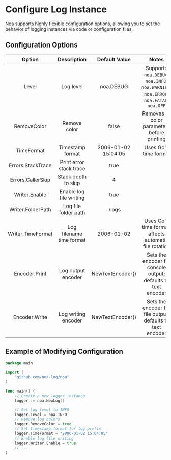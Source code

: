# Configure Log Instance
Noa supports highly flexible configuration options, allowing you to set the behavior of logging instances via code or configuration files.

## Configuration Options
|      Option       |       Description        |    Default Value    |                                        Notes                                         |
| :---------------: | :----------------------: | :-----------------: | :----------------------------------------------------------------------------------: |
|       Level       |        Log level         |      noa.DEBUG      | Supports `noa.DEBUG`, `noa.INFO`, `noa.WARNING`, `noa.ERROR`, `noa.FATAL`, `noa.OFF` |
|    RemoveColor    |       Remove color       |        false        |                     Removes all color parameters before printing                     |
|    TimeFormat     |     Timestamp format     | 2006-01-02 15:04:05 |                                Uses Go's time format                                 |
| Errors.StackTrace | Print error stack trace  |        true         |                                                                                      |
| Errors.CallerSkip |   Stack depth to skip    |          4          |                                                                                      |
|   Writer.Enable   | Enable log file writing  |        true         |                                                                                      |
| Writer.FolderPath |   Log file folder path   |       ./logs        |                                                                                      |
| Writer.TimeFormat | Log filename time format |     2006-01-02      |                Uses Go's time format, affects automatic file rotation                |
|   Encoder.Print   |    Log output encoder    |  NewTextEncoder()   |            Sets the encoder for console output; defaults to text encoder             |
|   Encoder.Write   |   Log writing encoder    |  NewTextEncoder()   |              Sets the encoder for file output; defaults to text encoder              |

## Example of Modifying Configuration
```go
package main

import (
    "github.com/noa-log/noa"
)

func main() {
    // Create a new logger instance
    logger := noa.NewLog()

    // Set log level to INFO
    logger.Level = noa.INFO
    // Remove log colors
    logger.RemoveColor = true
    // Set timestamp format for log prefix
    logger.TimeFormat = "2006-01-02 15:04:05"
    // Enable log file writing
    logger.Writer.Enable = true
    // ...
}
```